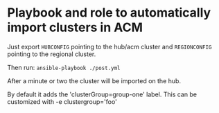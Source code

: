 # Playbook and role to automatically import clusters in ACM

Just export `HUBCONFIG` pointing to the hub/acm cluster and `REGIONCONFIG` pointing to the regional cluster.

Then run:
`ansible-playbook ./post.yml`

After a minute or two the cluster will be imported on the hub.

By default it adds the 'clusterGroup=group-one' label. This can be customized with -e clustergroup='foo'

